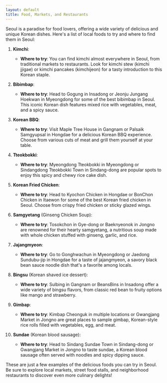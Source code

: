 ```yaml
---
layout: default
title: Food, Markets, and Restaurants
---
```

Seoul is a paradise for food lovers, offering a wide variety of delicious and unique Korean dishes. Here's a list of local foods to try and where to find them in Seoul:

1. **Kimchi**:
   - **Where to try**: You can find kimchi almost everywhere in Seoul, from traditional markets to restaurants. Look for kimchi stew (kimchi jjigae) or kimchi pancakes (kimchijeon) for a tasty introduction to this Korean staple.

2. **Bibimbap**:
   - **Where to try**: Head to Gogung in Insadong or Jeonju Jungang Hoekwan in Myeongdong for some of the best bibimbap in Seoul. This iconic Korean dish features mixed rice with vegetables, meat, and a spicy sauce.

3. **Korean BBQ**:
   - **Where to try**: Visit Maple Tree House in Gangnam or Palsaik Samgyupsal in Hongdae for a delicious Korean BBQ experience. Choose from various cuts of meat and grill them yourself at your table.

4. **Tteokbokki**:
   - **Where to try**: Myeongdong Tteokbokki in Myeongdong or Sindangdong Tteokbokki Town in Sindang-dong are popular spots to enjoy this spicy and chewy rice cake dish.

5. **Korean Fried Chicken**:
   - **Where to try**: Head to Kyochon Chicken in Hongdae or BonChon Chicken in Itaewon for some of the best Korean fried chicken in Seoul. Choose from crispy fried chicken or sticky glazed wings.

6. **Samgyetang** (Ginseng Chicken Soup):
   - **Where to try**: Tosokchon in Gye-dong or Baeknyeonok in Jongno are renowned for their hearty samgyetang, a nutritious soup made with whole chicken stuffed with ginseng, garlic, and rice.

7. **Jajangmyeon**:
   - **Where to try**: Go to Gonghwachun in Myeongdong or Jaedong Sundubu-jip in Hongdae for a taste of jajangmyeon, a savory black bean sauce noodle dish that's a favorite among locals.

8. **Bingsu** (Korean shaved ice dessert):
   - **Where to try**: Sulbing in Gangnam or BeansBins in Insadong offer a wide variety of bingsu flavors, from classic red bean to fruity options like mango and strawberry.

9. **Gimbap**:
   - **Where to try**: Kimbap Cheonguk in multiple locations or Gwangjang Market in Jongno are great places to sample gimbap, Korean-style rice rolls filled with vegetables, egg, and meat.

10. **Sundae** (Korean blood sausage):
    - **Where to try**: Head to Sindang Sundae Town in Sindang-dong or Gwangjang Market in Jongno to taste sundae, a Korean blood sausage often served with noodles and spicy dipping sauce.

These are just a few examples of the delicious foods you can try in Seoul. Be sure to explore local markets, street food stalls, and neighborhood restaurants to discover even more culinary delights!
